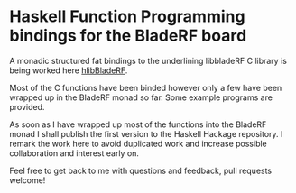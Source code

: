 # Haskell Function Programming bindings for the BladeRF board

A monadic structured fat bindings to the underlining libbladeRF C library is being worked
here [hlibBladeRF](https://github.com/victoredwardocallaghan/hlibBladeRF).

Most of the C functions have been binded however only a few have been wrapped up in the
BladeRF monad so far. Some example programs are provided.

As soon as I have wrapped up most of the functions into the BladeRF monad I shall publish
the first version to the Haskell Hackage repository. I remark the work here to avoid
duplicated work and increase possible collaboration and interest early on.

Feel free to get back to me with questions and feedback, pull requests welcome!